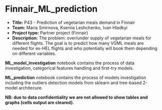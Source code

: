 # Finnair_ML_prediction

* **Title:** P43 - Prediction of vegetarian meals demand in Finnair
* **Team:** Maria Smirnova, Kseniia Leshchenko, Ivan Hladkyi
* **Project type:** Partner project (Finnair)
* **Description:** The problem: over/under supply of vegetarian meals for different flights. The goal is to predict how many VGML meals are needed for ex-HEL flights and who potentially will book them depending on different variables.

**ML_model_investigation** notebook contains the process of data investigation, categorical features handling and first-try models.

**ML_prediction** notebook contains the process of models investigation including the outliers detection models from sklearn and tree-based 2-model architecure.

**NB: due to data confidentiality we are not allowed to show tables and graphs (cells output are cleared).**
